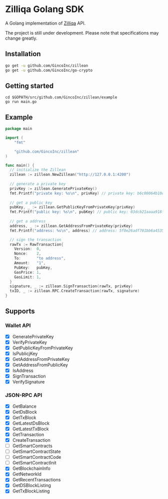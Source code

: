 # Zilliqa Golang SDK
A Golang implementation of [Zilliqa](https://github.com/Zilliqa/Zilliqa) API.

The project is still under development. Please note that specifications may change greatly.

## Installation
```sh
go get -u github.com/GincoInc/zillean
go get -u github.com/GincoInc/go-crypto
```

## Getting started

```
cd $GOPATH/src/github.com/GincoInc/zillean/example
go run main.go
```

## Example
```go
package main

import (
	"fmt"

	"github.com/GincoInc/zillean"
)

func main() {
  // initialize the Zillean
  zillean := zillean.NewZillean("http://127.0.0.1:4200")
  
  // generate a private key
  privKey := zillean.GeneratePrivateKey()
  fmt.Printf("private key: %s\n", privKey) // private key: b6c00064b10d33c4a9fadb5b473d834b1995f132acdbe4b831ab5343702c174e
  
  // get a public key
  pubKey, _ := zillean.GetPublicKeyFromPrivateKey(privKey)
  fmt.Printf("public key: %s\n", pubKey) // public key: 03dcb21aaaa918f91a708858dc271343b4bee059e53202ce0358b68effa7e64378
  
  // get a address
  address, _ := zillean.GetAddressFromPrivateKey(privKey)
  fmt.Printf("address: %s\n", address) // address: 5f0e26adf701bb6a4535f0485fe3400e6e90c9ae

  // sign the transaction
  rawTx := RawTransaction{
    Version:  0,
    Nonce:    2,
    To:       "to address",
    Amount:   "1",
    PubKey:   pubKey,
    GasPrice: 1,
    GasLimit: 1,
  }
  signature, _ := zillean.SignTransaction(rawTx, privKey)
  txID, _ := zillean.RPC.CreateTransaction(rawTx, signature)
}
```

## Supports
### Wallet API
- [x] GeneratePrivateKey
- [x] VerifyPrivateKey
- [x] GetPublicKeyFromPrivateKey
- [x] IsPublicjKey
- [x] GetAddressFromPrivateKey
- [x] GetAddressFromPublicKey
- [x] IsAddress
- [x] SignTransaction
- [x] VerifySignature

### JSON-RPC API
- [x] GetBalance
- [x] GetDsBlock
- [x] GetTxBlock
- [x] GetLatestDsBlock
- [x] GetLatestTxBlock
- [x] GetTransaction
- [x] CreateTransaction
- [ ] GetSmartContracts
- [ ] GetSmartContractState
- [ ] GetSmartContractCode
- [ ] GetSmartContractInit
- [x] GetBlockchainInfo
- [x] GetNetworkId
- [x] GetRecentTransactions
- [x] GetDSBlockListing 
- [x] GetTxBlockListing 
